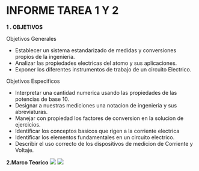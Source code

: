 # INFORME TAREA 1 Y 2
**1 . OBJETIVOS**

Objetivos Generales
* Establecer un sistema estandarizado de medidas y conversiones propios de la ingenieria.
*  Analizar las propiedades electricas del atomo  y sus aplicaciones.
* Exponer los diferentes instrumentos de trabajo de un circuito Electrico.

Objetivos Especificos

* Interpretar una cantidad numerica usando las propiedades de las potencias de base 10.
*  Designar a nuestras mediciones una notacion de ingenieria y sus abreviaturas.
* Manejar con propiedad los factores de conversion en la solucion de ejercicios.
* Identificar los conceptos basicos  que rigen a la corriente electrica
*  Identificar los elementos fundamentales en un circuito electrico.
*  Describir el uso correcto de los dispositivos de medicion de Corriente y Voltaje.


**2.Marco Teorico**
![](https://github.com/JardelMacas/Tareas1y2/blob/main/Dibujo1.png)
![](https://github.com/JardelMacas/Tareas1y2/blob/main/Dibujo2.png)








